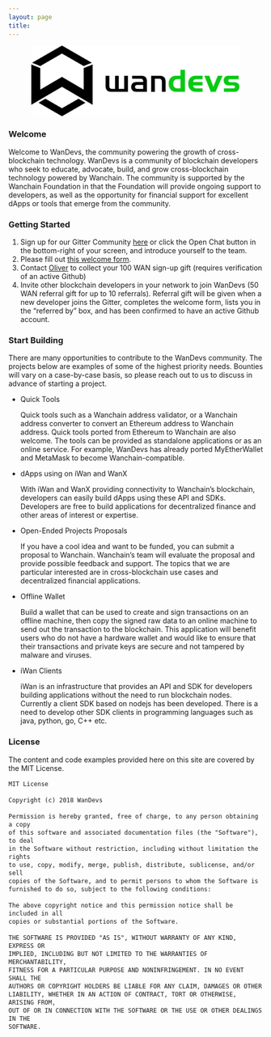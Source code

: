 ```yaml
---
layout: page
title: 
---
```

<center><img src="/img/wandevs.jpeg" alt="Logo" height="140"/></center>

### Welcome

Welcome to WanDevs, the community powering the growth of cross-blockchain technology. WanDevs is a community of blockchain developers who seek to educate, advocate, build, and grow cross-blockchain technology powered by Wanchain. The community is supported by the Wanchain Foundation in that the Foundation will provide ongoing support to developers, as well as the opportunity for financial support for excellent dApps or tools that emerge from the community.

### Getting Started

1.	Sign up for our Gitter Community <a href="https://gitter.im/wandevs/community" target="_blank" rel="noopener noreferrer" role="link" tabindex="0">here</a> or click the Open Chat button in the bottom-right of your screen, and introduce yourself to the team.
2.	Please fill out <a href="https://goo.gl/forms/EKfezdardvMldK0u2" target="_blank" rel="noopener noreferrer" role="link" tabindex="0">this welcome form</a>.
3.	Contact [Oliver](mailto:oliver@wanchain.org) to collect your 100 WAN sign-up gift (requires verification of an active Github)
4.	Invite other blockchain developers in your network to join WanDevs (50 WAN referral gift for up to 10 referrals). Referral gift will be given when a new developer joins the Gitter, completes the welcome form, lists you in the “referred by” box, and has been confirmed to have an active Github account.

### Start Building
There are many opportunities to contribute to the WanDevs community. The projects below are examples of some of the highest priority needs. Bounties will vary on a case-by-case basis, so please reach out to us to discuss in advance of starting a project.

- Quick Tools

  Quick tools such as a Wanchain address validator, or a Wanchain address converter to convert an Ethereum address to Wanchain address. Quick tools ported from Ethereum to Wanchain are also welcome.  The tools can be provided as standalone applications or as an online service. For example, WanDevs has already ported MyEtherWallet and MetaMask to become Wanchain-compatible.
- dApps using on iWan and WanX
  
  With iWan and WanX providing connectivity to Wanchain’s blockchain, developers can easily build dApps using these API and SDKs.  Developers are free to build applications for decentralized finance and other areas of interest or expertise.

- Open-Ended Projects Proposals

  If you have a cool idea and want to be funded, you can submit a proposal to Wanchain. Wanchain’s team will evaluate the proposal and provide possible feedback and support.  The topics that we are particular interested are in cross-blockchain use cases and decentralized financial applications.

- Offline Wallet

  Build a wallet that can be used to create and sign transactions on an offline machine, then copy the signed raw data to an online machine to send out the transaction to the blockchain. This application will benefit users who do not have a hardware wallet and would like to ensure that their transactions and private keys are secure and not tampered by malware and viruses.
- iWan Clients

  iWan is an infrastructure that provides an API and SDK for developers building applications without the need to run blockchain nodes. Currently a client SDK based on nodejs has been developed. There is a need to develop other SDK clients in programming languages such as java, python, go, C++ etc.

### License

The content and code examples provided here on this site are covered by the MIT License.

    MIT License

    Copyright (c) 2018 WanDevs

    Permission is hereby granted, free of charge, to any person obtaining a copy
    of this software and associated documentation files (the "Software"), to deal
    in the Software without restriction, including without limitation the rights
    to use, copy, modify, merge, publish, distribute, sublicense, and/or sell
    copies of the Software, and to permit persons to whom the Software is
    furnished to do so, subject to the following conditions:

    The above copyright notice and this permission notice shall be included in all
    copies or substantial portions of the Software.

    THE SOFTWARE IS PROVIDED "AS IS", WITHOUT WARRANTY OF ANY KIND, EXPRESS OR
    IMPLIED, INCLUDING BUT NOT LIMITED TO THE WARRANTIES OF MERCHANTABILITY,
    FITNESS FOR A PARTICULAR PURPOSE AND NONINFRINGEMENT. IN NO EVENT SHALL THE
    AUTHORS OR COPYRIGHT HOLDERS BE LIABLE FOR ANY CLAIM, DAMAGES OR OTHER
    LIABILITY, WHETHER IN AN ACTION OF CONTRACT, TORT OR OTHERWISE, ARISING FROM,
    OUT OF OR IN CONNECTION WITH THE SOFTWARE OR THE USE OR OTHER DEALINGS IN THE
    SOFTWARE.
